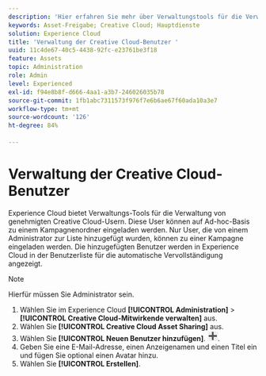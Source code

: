 ```yaml
---
description: 'Hier erfahren Sie mehr über Verwaltungstools für die Verwaltung von genehmigten Creative Cloud-Usern in Experience Cloud. '
keywords: Asset-Freigabe; Creative Cloud; Hauptdienste
solution: Experience Cloud
title: 'Verwaltung der Creative Cloud-Benutzer '
uuid: 11c4de67-40c5-4438-92fc-e23761be3f18
feature: Assets
topic: Administration
role: Admin
level: Experienced
exl-id: f94e8b8f-d666-4aa1-a3b7-246026035b78
source-git-commit: 1fb1abc7311573f976f7e6b6ae67f60ada10a3e7
workflow-type: tm+mt
source-wordcount: '126'
ht-degree: 84%

---
```


# Verwaltung der Creative Cloud-Benutzer

Experience Cloud bietet Verwaltungs-Tools für die Verwaltung von genehmigten Creative Cloud-Usern. Diese User können auf Ad-hoc-Basis zu einem Kampagnenordner eingeladen werden. Nur User, die von einem Administrator zur Liste hinzugefügt wurden, können zu einer Kampagne eingeladen werden. Die hinzugefügten Benutzer werden in Experience Cloud in der Benutzerliste für die automatische Vervollständigung angezeigt.

>[!NOTE]
>
>Hierfür müssen Sie Administrator sein.

1. Wählen Sie im Experience Cloud **[!UICONTROL Administration]** > **[!UICONTROL Creative Cloud-Mitwirkende verwalten]** aus.
1. Wählen Sie **[!UICONTROL Creative Cloud Asset Sharing]** aus.
1. Wählen Sie **[!UICONTROL Neuen Benutzer hinzufügen]**. ![](assets/mac_add_icon.png).
1. Geben Sie eine E-Mail-Adresse, einen Anzeigenamen und einen Titel ein und fügen Sie optional einen Avatar hinzu.
1. Wählen Sie **[!UICONTROL Erstellen]**.

